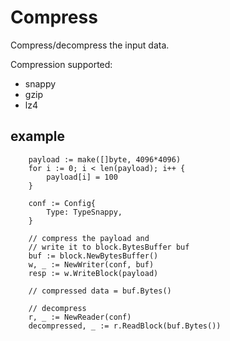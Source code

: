 # Compress

Compress/decompress the input data.

Compression supported:

- snappy
- gzip
- lz4

## example

```
	payload := make([]byte, 4096*4096)
	for i := 0; i < len(payload); i++ {
		payload[i] = 100
	}

	conf := Config{
		Type: TypeSnappy,
	}

	// compress the payload and
	// write it to block.BytesBuffer buf
	buf := block.NewBytesBuffer()
	w, _ := NewWriter(conf, buf)
	resp := w.WriteBlock(payload)
	
	// compressed data = buf.Bytes()
	
	// decompress
	r, _ := NewReader(conf)
	decompressed, _ := r.ReadBlock(buf.Bytes())
```
